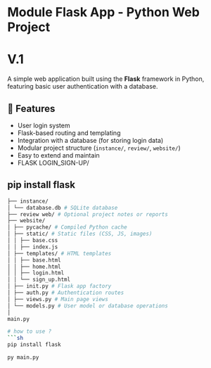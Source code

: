 # Module Flask App - Python Web Project
# V.1

A simple web application built using the **Flask** framework in Python, featuring basic user authentication with a database.

## 🔧 Features

- User login system
- Flask-based routing and templating
- Integration with a database (for storing login data)
- Modular project structure (`instance/`, `review/`, `website/`)
- Easy to extend and maintain
- FLASK LOGIN_SIGN-UP/

## pip install flask

  
```bash
├── instance/
│ └── database.db # SQLite database
├── review web/ # Optional project notes or reports
├── website/
│ ├── pycache/ # Compiled Python cache
│ ├── static/ # Static files (CSS, JS, images)
│ │ ├── base.css
│ │ ├── index.js
│ ├── templates/ # HTML templates
│ │ ├── base.html
│ │ ├── home.html
│ │ ├── login.html
│ │ └── sign_up.html
│ ├── init.py # Flask app factory
│ ├── auth.py # Authentication routes
│ ├── views.py # Main page views
│ └── models.py # User model or database operations
│ 
main.py

# how to use ?
```sh
pip install flask
```
```sh
py main.py
```
